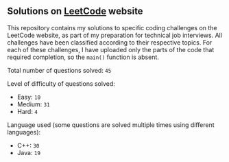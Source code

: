 ## Solutions on [LeetCode](https://leetcode.com/) website

This repository contains my solutions to specific coding challenges on the LeetCode website, as part of my preparation for technical job interviews. All challenges have been classified according to their respective topics. For each of these challenges, I have uploaded only the parts of the code that required completion, so the `main()` function is absent.

Total number of questions solved: `45`

Level of difficulty of questions solved:
* Easy: `10`
* Medium: `31`
* Hard: `4`

Language used (some questions are solved multiple times using different languages):
* C++: `30`
* Java: `19`
